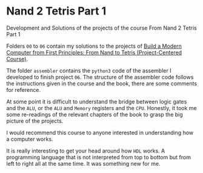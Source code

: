 # Nand 2 Tetris Part 1

Development and Solutions of the projects of the course From Nand 2 Tetris Part 1

Folders `00` to `06` contain my solutions to the projects of [Build a Modern Computer from First Principles: From Nand to Tetris (Project-Centered Course)](https://www.coursera.org/learn/build-a-computer/).

The folder `assembler` contains the `python3` code of the assembler I developed to finish project `06`. The structure of the assembler code follows the instructions given in the course and the book, there are some comments for reference.

At some point it is difficult to understand the bridge between logic gates and the `ALU`, or the `ALU` and `Memory` registers and the `CPU`. Honestly, it took me some re-readings of the relevant chapters of the book to grasp the big picture of the projects.

I would recommend this course to anyone interested in understanding how a computer works.

It is really interesting to get your head around how `HDL` works. A programming language that is not interpreted from top to bottom but from left to right all at the same time. It was something new for me.
